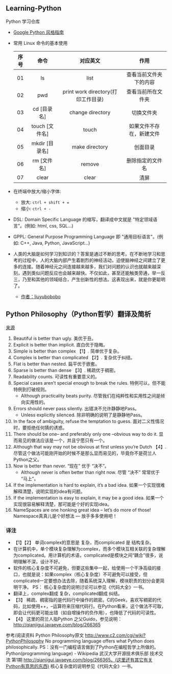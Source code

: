 ## Learning-Python
 Python 学习仓库

- [Google Python 风格指南](https://zh-google-styleguide.readthedocs.io/en/latest/google-python-styleguide/)

- 常用 Linux 命令的基本使用

    | 序号 | 命令 | 对应英文 | 作用 |
    |:----:|:----:|:----:|:----:|
    | 01 | ls | list | 查看当前文件夹下的内容 |
    | 02 | pwd | print work directory(打印工作目录) | 查看当前所在文件夹 |
    | 03 | cd [目录名] | change directory | 切换文件夹 |
    | 04 | touch [文件名] | touch | 如果文件不存在，新建文件 |
    | 05 | mkdir [目录名] | make directory | 创面目录 |
    | 06 | rm [文件名] | remove | 删除指定的文件名 |
    | 07 | clear | clear | 清屏 |

- 在终端中放大/缩小字体:
    + 放大: `ctrl + shift + =`
    + 缩小: `ctrl + -`

- DSL: Domain Specific Language 的缩写，翻译成中文就是 "特定领域语言"。(例如: html, css, SQL...)
- GPPL: General Purpose Programming Language 即 "通用目标语言"。(例如: C++, Java, Python, JavaScript...)



- 人类的大脑是如何学习到知识的？答案是通过不断的思考。在不断地学习和思考的过程中，人的大脑内部产生着剧烈的神经活动，迫使脑神经之间建立了更多的连接。随着神经元之间连接越来越多，我们对问题的认识也就越来越深刻，遇到类似问题反应也会越来越快。不仅如此，甚至还能触类旁通，举一反三，乃至和其他的领域结合，产生创新性的想法。这表现出来，就是你更聪明了。
    + [作者：liuyubobobo](https://www.imooc.com/article/44792)


## Python Philosophy（Python哲学）翻译及简析
[来源](http://oldratlee.com/147/tech/python/python-philosophy.html)
1. Beautiful is better than ugly.
   美优于丑。
1. Explicit is better than implicit.
   直白优于隐晦。
1. Simple is better than complex 【1】.
   简单优于复杂。
1. Complex is better than complicated 【2】.
   复杂优于纠结。
1. Flat is better than nested.
   扁平优于嵌套。
1. Sparse is better than dense 【3】.
   稀疏优于稠密。
1. Readability counts.
   可读性有重要意义的。
1. Special cases aren’t special enough to break the rules.
   特例可以，但不能特例到打破规则。
   + Although practicality beats purity.
     尽管我们在纯粹性和实用性之间是倾向实用性的。
1. Errors should never pass silently.
    出错决不允许静静地Pass。
   + Unless explicitly silenced.
     除非明确的说明了是静静地Pass。
1. In the face of ambiguity, refuse the temptation to guess.
   面对二义性情况时，要拒绝任何猜的诱惑。
1. There should be one– and preferably only one –obvious way to do it.
   显而易见的做法应该是一个，并且宁愿只有一个。
1. Although that way may not be obvious at first unless you’re Dutch 【4】.
   尽管这个做法可能刚开始的时候不是那么显而易见的，毕竟你不是荷兰人Python之父。
1. Now is better than never.
    “现在” 优于 “决不”。
    + Although never is often better than right now.
      尽管 “决不” 常常优于 “马上”。
1. If the implementation is hard to explain, it’s a bad idea.
   如果一个实现很难解释清楚，说明实现的idea有问题。
1. If the implementation is easy to explain, it may be a good idea.
   如果一个实现很容易解释清楚，那可能是个好的实现idea。
1. NameSpaces are one honking great idea – let’s do more of those!
   Namespace真真儿是个好想法 — 放手多多使用吧！

### 译注
- 【1】【2】 单词complex的意思是 复杂，而complicated 是 结构复杂。
- 在计算机中，单个模块复杂理解为complex，而多个模块互相关联的复杂理解为complicated。用计算机的术语，complicated是模块之间“耦合”很多，说明理解不深，设计不好。
- 软件的核心复杂度不可避免，但要这些集中一起，给使用一个干净高级的接口，也就是说：如果complex（核心复杂度）不可避免可以接受，但complicated一定要想办法去除，随着系统深入理解，模块职责的划分会更简明干净。 PS： 核心复杂度的说明讨论可以参见《代码大全》一书。
- 翻译上，complex翻成 复杂，complicated翻成 纠结。
- 【3】 稀疏、稠密指的是代码行中操作的疏密。C的Geek，喜欢写稠密的代码，比如使用++，–运算符来压缩代码行。在Python看来，这个做法不可取，即会让代码更可能出错（如自增操作的负作用），也降低了代码的可读性。
- 【4】 这里的荷兰人指Python 之父Guido，参见说明：http://qianjigui.javaeye.com/blog/266365

参考/阅读资料
Python Philosophy原文 http://www.c2.com/cgi/wiki?PythonPhilosophy
No programming language offers what Python does philosophically. PS：没有一门编程语言做到了Python在编程哲学上所做的。
Python(programming language) - Wikipedia
武汉大学开源技术俱乐部 技术交流 第1期 http://qianjigui.javaeye.com/blog/266365。(这里还有其它有关Python有意思的东西)
核心复杂度的说明参见《代码大全》一书。
